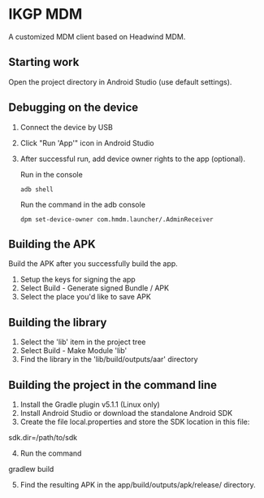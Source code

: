 # IKGP MDM

A customized MDM client based on Headwind MDM.

## Starting work

Open the project directory in Android Studio (use default settings).

## Debugging on the device

1. Connect the device by USB
2. Click "Run 'App'" icon in Android Studio
3. After successful run, add device owner rights to the app (optional).

    Run in the console
   
    `adb shell`

    Run the command in the adb console
   
    `dpm set-device-owner com.hmdm.launcher/.AdminReceiver`

## Building the APK

Build the APK after you successfully build the app.

1. Setup the keys for signing the app
2. Select Build - Generate signed Bundle / APK
3. Select the place you'd like to save APK

## Building the library

1. Select the 'lib' item in the project tree
2. Select Build - Make Module 'lib'
3. Find the library in the 'lib/build/outputs/aar' directory

## Building the project in the command line

1. Install the Gradle plugin v5.1.1 (Linux only)
2. Install Android Studio or download the standalone Android SDK
3. Create the file local.properties and store the SDK location in this file:

sdk.dir=/path/to/sdk

4. Run the command

gradlew build

5. Find the resulting APK in the app/build/outputs/apk/release/ directory.

